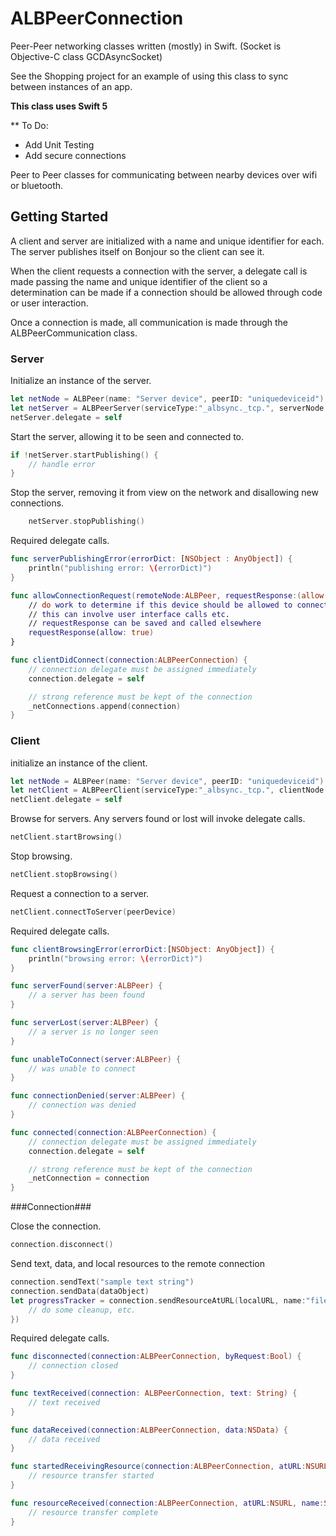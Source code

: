 # ALBPeerConnection
Peer-Peer networking classes written (mostly) in Swift. (Socket is Objective-C class GCDAsyncSocket)

See the Shopping project for an example of using this class to sync between instances of an app.

**This class uses Swift 5**

** To Do:
* Add Unit Testing
* Add secure connections


Peer to Peer classes for communicating between nearby devices over wifi or bluetooth.


## Getting Started ##
A client and server are initialized with a name and unique identifier for each. The server publishes itself on Bonjour so the client can see it.

When the client requests a connection with the server, a delegate call is made passing the name and unique identifier of the client so a determination can be made if a connection should be allowed through code or user interaction.

Once a connection is made, all communication is made through the ALBPeerCommunication class.

### Server ###

Initialize an instance of the server.
```swift
let netNode = ALBPeer(name: "Server device", peerID: "uniquedeviceid")
let netServer = ALBPeerServer(serviceType:"_albsync._tcp.", serverNode:netNode, serverDelegate:nil)
netServer.delegate = self
```

Start the server, allowing it to be seen and connected to.
```swift
if !netServer.startPublishing() {
	// handle error
}
```

Stop the server, removing it from view on the network and disallowing new connections.
```swift
	netServer.stopPublishing()
```

Required delegate calls.
```swift
func serverPublishingError(errorDict: [NSObject : AnyObject]) {
	println("publishing error: \(errorDict)")
}

func allowConnectionRequest(remoteNode:ALBPeer, requestResponse:(allow:Bool)->()) {
	// do work to determine if this device should be allowed to connect
	// this can involve user interface calls etc.
	// requestResponse can be saved and called elsewhere
	requestResponse(allow: true)
}

func clientDidConnect(connection:ALBPeerConnection) {
	// connection delegate must be assigned immediately
	connection.delegate = self

	// strong reference must be kept of the connection
	_netConnections.append(connection)
}
```

### Client ###

initialize an instance of the client.
```swift
let netNode = ALBPeer(name: "Server device", peerID: "uniquedeviceid")
let netClient = ALBPeerClient(serviceType:"_albsync._tcp.", clientNode:netNode, clientDelegate:nil)
netClient.delegate = self
```

Browse for servers. Any servers found or lost will invoke delegate calls.
```swift
netClient.startBrowsing()
```

Stop browsing.
```swift
netClient.stopBrowsing()
```

Request a connection to a server.
```swift
netClient.connectToServer(peerDevice)
```

Required delegate calls.
```swift
func clientBrowsingError(errorDict:[NSObject: AnyObject]) {
	println("browsing error: \(errorDict)")
}

func serverFound(server:ALBPeer) {
	// a server has been found
}

func serverLost(server:ALBPeer) {
	// a server is no longer seen
}

func unableToConnect(server:ALBPeer) {
	// was unable to connect
}

func connectionDenied(server:ALBPeer) {
	// connection was denied
}

func connected(connection:ALBPeerConnection) {
	// connection delegate must be assigned immediately
	connection.delegate = self

	// strong reference must be kept of the connection
	_netConnection = connection
}
```

###Connection###

Close the connection.
```swift
connection.disconnect()
```

Send text, data, and local resources to the remote connection

```swift
connection.sendText("sample text string")
connection.sendData(dataObject)
let progressTracker = connection.sendResourceAtURL(localURL, name:"fileName", resourceID:"unique identifier", onCompletion: { (sent) -> () in
	// do some cleanup, etc.
})
```

Required delegate calls.
```swift
func disconnected(connection:ALBPeerConnection, byRequest:Bool) {
	// connection closed
}

func textReceived(connection: ALBPeerConnection, text: String) {
	// text received
}

func dataReceived(connection:ALBPeerConnection, data:NSData) {
	// data received
}

func startedReceivingResource(connection:ALBPeerConnection, atURL:NSURL, name:String, resourceID:String, progress:NSProgress) {
	// resource transfer started
}

func resourceReceived(connection:ALBPeerConnection, atURL:NSURL, name:String, resourceID:String) {
	// resource transfer complete
}
```
